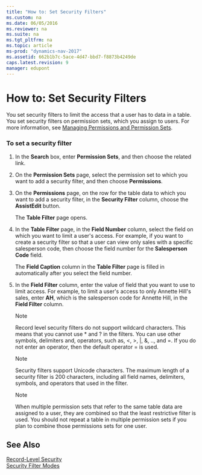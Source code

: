 ```yaml
---
title: "How to: Set Security Filters"
ms.custom: na
ms.date: 06/05/2016
ms.reviewer: na
ms.suite: na
ms.tgt_pltfrm: na
ms.topic: article
ms-prod: "dynamics-nav-2017"
ms.assetid: 662b1b7c-5ace-4d47-bbd7-f8873b4249de
caps.latest.revision: 9
manager: edupont
---
```

# How to: Set Security Filters
You set security filters to limit the access that a user has to data in a table. You set security filters on permission sets, which you assign to users. For more information, see [Managing Permissions and Permission Sets](Managing-Permissions-and-Permission-Sets.md).  
  
### To set a security filter  
  
1.  In the **Search** box, enter **Permission Sets**, and then choose the related link.  
  
2.  On the **Permission Sets** page, select the permission set to which you want to add a security filter, and then choose **Permissions**.  
  
3.  On the **Permissions** page, on the row for the table data to which you want to add a security filter, in the **Security Filter** column, choose the **AssistEdit** button.  
  
     The **Table Filter** page opens.  
  
4.  In the **Table Filter** page, in the **Field Number** column, select the field on which you want to limit a user's access. For example, if you want to create a security filter so that a user can view only sales with a specific salesperson code, then choose the field number for the **Salesperson Code** field.  
  
     The **Field Caption** column in the **Table Filter** page is filled in automatically after you select the field number.  
  
5.  In the **Field Filter** column, enter the value of field that you want to use to limit access. For example, to limit a user's access to only Annette Hill's sales, enter **AH**, which is the salesperson code for Annette Hill, in the **Field Filter** column.  
  
    > [!NOTE]  
    >  Record level security filters do not support wildcard characters. This means that you cannot use \* and ? in the filters. You can use other symbols, delimiters and, operators, such as, \<, \>, &#124;, &, .., and =. If you do not enter an operator, then the default operator = is used.  
  
    > [!NOTE]  
    >  Security filters support Unicode characters. The maximum length of a security filter is 200 characters, including all field names, delimiters, symbols, and operators that used in the filter.  
  
    > [!NOTE]  
    >  When multiple permission sets that refer to the same table data are assigned to a user, they are combined so that the least restrictive filter is used. You should not repeat a table in multiple permission sets if you plan to combine those permissions sets for one user.  
  
## See Also  
 [Record\-Level Security](Record-Level-Security.md)   
 [Security Filter Modes](Security-Filter-Modes.md)